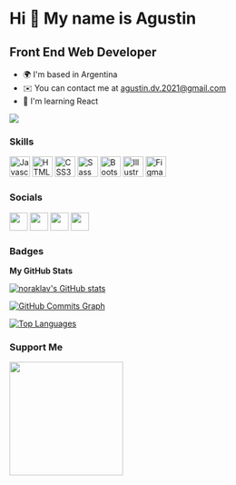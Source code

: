 Hi 👋 My name is Agustin
========================

Front End Web Developer
-----------------------

*   🌍  I'm based in Argentina
*   ✉️  You can contact me at [agustin.dv.2021@gmail.com](mailto:agustin.dv.2021@gmail.com)
*   🧠  I'm learning React

<a href="https://www.github.com/noraklav" target="_blank" rel="noreferrer"><img
                  src="https://img.shields.io/github/followers/noraklav?logo=github&style=for-the-badge&color=facc15&labelColor=171717" /></a>

### Skills
<p align="left">
                                <a href="https://developer.mozilla.org/en-US/docs/Web/JavaScript" target="_blank" rel="noreferrer"><img src="https://raw.githubusercontent.com/danielcranney/readme-generator/main/public/icons/skills/javascript-colored.svg" width="36" height="36" alt="Javascript" /></a>
                                <a href="https://developer.mozilla.org/en-US/docs/Glossary/HTML5" target="_blank" rel="noreferrer"><img src="https://raw.githubusercontent.com/danielcranney/readme-generator/main/public/icons/skills/html5-colored.svg" width="36" height="36" alt="HTML5" /></a>
                                <a href="https://www.w3.org/TR/CSS/#css" target="_blank" rel="noreferrer"><img src="https://raw.githubusercontent.com/danielcranney/readme-generator/main/public/icons/skills/css3-colored.svg" width="36" height="36" alt="CSS3" /></a>
                                <a href="https://sass-lang.com/" target="_blank" rel="noreferrer"><img src="https://raw.githubusercontent.com/danielcranney/readme-generator/main/public/icons/skills/sass-colored.svg" width="36" height="36" alt="Sass" /></a>
                                <a href="https://getbootstrap.com/" target="_blank" rel="noreferrer"><img src="https://raw.githubusercontent.com/danielcranney/readme-generator/main/public/icons/skills/bootstrap-colored.svg" width="36" height="36" alt="Bootstrap" /></a>
                                <a href="adobe.com/uk/products/illustrator.html" target="_blank" rel="noreferrer"><img src="https://raw.githubusercontent.com/danielcranney/readme-generator/main/public/icons/skills/illustrator-colored.svg" width="36" height="36" alt="Illustrator" /></a>
                                <a href="https://www.figma.com/" target="_blank" rel="noreferrer"><img src="https://raw.githubusercontent.com/danielcranney/readme-generator/main/public/icons/skills/figma-colored.svg" width="36" height="36" alt="Figma" /></a>
                    </p>
                    

### Socials
                  
<p align="left"> <a href="https://www.github.com/noraklav" target="_blank" rel="noreferrer"><img src="https://raw.githubusercontent.com/danielcranney/readme-generator/main/public/icons/socials/github.svg" width="32" height="32" /></a> <a href="https://www.linkedin.com/in/agustin-di-vincenzo-b25393190/" target="_blank" rel="noreferrer"><img src="https://raw.githubusercontent.com/danielcranney/readme-generator/main/public/icons/socials/linkedin.svg" width="32" height="32" /></a> <a href="https://www.stackoverflow.com/users/Noraklav" target="_blank" rel="noreferrer"><img src="https://raw.githubusercontent.com/danielcranney/readme-generator/main/public/icons/socials/stackoverflow.svg" width="32" height="32" /></a> <a href="https://www.twitter.com/noraklav" target="_blank" rel="noreferrer"><img src="https://raw.githubusercontent.com/danielcranney/readme-generator/main/public/icons/socials/twitter.svg" width="32" height="32" /></a></p>

### Badges

<b>My GitHub Stats</b>

<a href="http://www.github.com/noraklav"><img src="https://github-readme-stats.vercel.app/api?username=noraklav&show_icons=true&hide=&count_private=true&title_color=14b8a6&text_color=ffffff&icon_color=facc15&bg_color=171717&hide_border=true&show_icons=true" alt="noraklav's GitHub stats" /></a>

<a href="http://www.github.com/noraklav"><img src="https://activity-graph.herokuapp.com/graph?username=noraklav&bg_color=171717&color=ffffff&line=facc15&point=ffffff&area_color=171717&area=true&hide_border=true&custom_title=GitHub%20Commits%20Graph" alt="GitHub Commits Graph" /></a>

<a href="https://github.com/noraklav" align="left"><img src="https://github-readme-stats.vercel.app/api/top-langs/?username=noraklav&langs_count=10&title_color=14b8a6&text_color=ffffff&icon_color=facc15&bg_color=171717&hide_border=true&locale=en&custom_title=Top%20%Languages" alt="Top Languages" /></a>

### Support Me
<a href="https://www.buymeacoffee.com/noraklav"><img src="https://cdn.buymeacoffee.com/buttons/v2/default-yellow.png" width="200" /></a>
